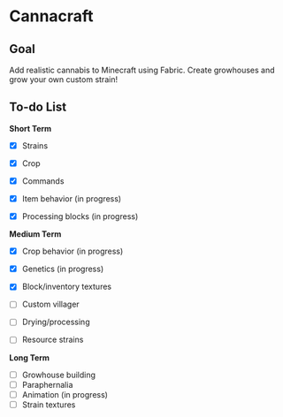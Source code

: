 # Cannacraft
## Goal
Add realistic cannabis to Minecraft using Fabric. Create growhouses and grow your own custom strain!


## To-do List
**Short Term**
* [X] Strains
* [X] Crop
* [X] Commands
* [X] Item behavior (in progress)
* [X] Processing blocks (in progress)


**Medium Term**
* [X] Crop behavior (in progress)
* [X] Genetics (in progress)
* [X] Block/inventory textures
* [ ] Custom villager
* [ ] Drying/processing
* [ ] Resource strains


**Long Term**
* [ ] Growhouse building
* [ ] Paraphernalia
* [ ] Animation (in progress)
* [ ] Strain textures
